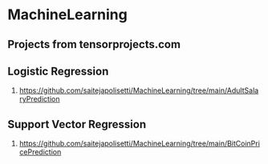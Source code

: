 # MachineLearning
Projects from tensorprojects.com
----

## Logistic Regression
1. https://github.com/saitejapolisetti/MachineLearning/tree/main/AdultSalaryPrediction

## Support Vector Regression
1. https://github.com/saitejapolisetti/MachineLearning/tree/main/BitCoinPricePrediction

